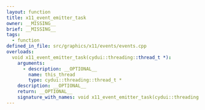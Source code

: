 ```yaml
---
layout: function
title: x11_event_emitter_task
owner: __MISSING__
brief: __MISSING__
tags:
  - function
defined_in_file: src/graphics/x11/events/events.cpp
overloads:
  void x11_event_emitter_task(cydui::threading::thread_t *):
    arguments:
      - description: __OPTIONAL__
        name: this_thread
        type: cydui::threading::thread_t *
    description: __OPTIONAL__
    return: __OPTIONAL__
    signature_with_names: void x11_event_emitter_task(cydui::threading::thread_t * this_thread)
---
```

